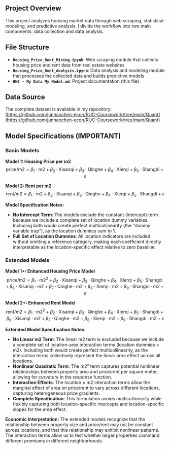 
## Project Overview
This project analyzes housing market data through web scraping, statistical modeling, and predictive analysis. I divide the workflow into two main components: data collection and data analysis.

## File Structure
- **`Housing_Price_Rent_Mining.ipynb`**: Web scraping module that collects housing price and rent data from real estate websites
- **`Housing_Price_Rent_Analysis.ipynb`**: Data analysis and modeling module that processes the collected data and builds predictive models
- **`HW3 - My Data My Model.md`**: Project documentation (this file)

## Data Source
The complete dataset is available in my repository: 
[https://github.com/junhaochen-econ/RUC-Coursework/tree/main/Quant](https://github.com/junhaochen-econ/RUC-Coursework/tree/main/Quant)

## Model Specifications (IMPORTANT)

### Basic Models

**Model 1: Housing Price per m2**
$$
\text{price/m2} = \beta_{1} \cdot \text{m2} + \beta_{2} \cdot \text{Xisanqi} + \beta_{3} \cdot \text{Qinghe} + \beta_{4} \cdot \text{Xierqi} + \beta_{5} \cdot \text{Shangdi} + \varepsilon
$$

**Model 2: Rent per m2**
$$
\text{rent/m2} = \beta_{1} \cdot \text{m2} + \beta_{2} \cdot \text{Xisanqi} + \beta_{3} \cdot \text{Qinghe} + \beta_{4} \cdot \text{Xierqi} + \beta_{5} \cdot \text{Shangdi} + \varepsilon
$$

**Model Specification Notes:**
- **No Intercept Term**: The models exclude the constant (intercept) term because we include a complete set of location dummy variables. Including both would create perfect multicollinearity (the "dummy variable trap"), as the location dummies sum to 1.
- **Full Set of Location Dummies**: All location indicators are included without omitting a reference category, making each coefficient directly interpretable as the location-specific effect relative to zero baseline.

### Extended Models

**Model 1+: Enhanced Housing Price Model**
$$
\text{price/m2} = \beta_{1} \cdot \text{m2}^2 + \beta_{2} \cdot \text{Xisanqi} + \beta_{3} \cdot \text{Qinghe} + \beta_{4} \cdot \text{Xierqi} + \beta_{5} \cdot \text{Shangdi} + \beta_{6} \cdot \text{Xisanqi} \cdot \text{m2} + \beta_{7} \cdot \text{Qinghe} \cdot \text{m2} + \beta_{8} \cdot \text{Xierqi} \cdot \text{m2} + \beta_{9} \cdot \text{Shangdi} \cdot \text{m2} + \varepsilon
$$

**Model 2+: Enhanced Rent Model**
$$
\text{rent/m2} = \beta_{1} \cdot \text{m2}^2 + \beta_{2} \cdot \text{Xisanqi} + \beta_{3} \cdot \text{Qinghe} + \beta_{4} \cdot \text{Xierqi} + \beta_{5} \cdot \text{Shangdi} + \beta_{6} \cdot \text{Xisanqi} \cdot \text{m2} + \beta_{7} \cdot \text{Qinghe} \cdot \text{m2} + \beta_{8} \cdot \text{Xierqi} \cdot \text{m2} + \beta_{9} \cdot \text{Shangdi} \cdot \text{m2} + \varepsilon
$$

**Extended Model Specification Notes:**
- **No Linear m2 Term**: The linear m2 term is excluded because we include a complete set of location-area interaction terms (location dummies × m2). Including both would create perfect multicollinearity, as the interaction terms collectively represent the linear area effect across all locations.
- **Nonlinear Quadratic Term**: The m2² term captures potential nonlinear relationships between property area and price/rent per square meter, allowing for curvature in the response function.
- **Interaction Effects**: The location × m2 interaction terms allow the marginal effect of area on price/rent to vary across different locations, capturing heterogeneous price gradients.
- **Complete Specification**: This formulation avoids multicollinearity while flexibly capturing both location-specific intercepts and location-specific slopes for the area effect.

**Economic Interpretation:**
The extended models recognize that the relationship between property size and price/rent may not be constant across locations, and that this relationship may exhibit nonlinear patterns. The interaction terms allow us to test whether larger properties command different premiums in different neighborhoods.
